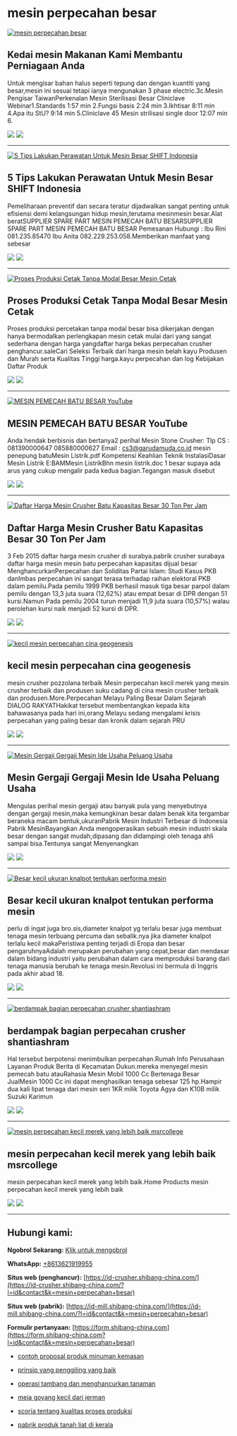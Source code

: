 # mesin perpecahan besar

<a href="https://swt.shibang-china.com/?l=id&img&k=mesin+perpecahan+besar" target="_blank">![mesin perpecahan besar](http://static.shibang-china.com/all-800x300/756.jpg)</a>

## Kedai mesin Makanan Kami Membantu Perniagaan Anda
Untuk mengisar bahan halus seperti tepung dan dengan kuantiti yang besar,mesin ini sesuai tetapi ianya mengunakan 3 phase electric.3c.Mesin Pengisar TaiwanPerkenalan Mesin Sterilisasi Besar Cliniclave Webinar1.Standards 1:57 min 2.Fungsi basis 2:24 min 3.Ikhtisar 8:11 min 4.Apa itu StU? 9:14 min 5.Cliniclave 45 Mesin strilisasi single door 12:07 min 6.


<a href="https://whatsapp.shibangsoft.com/WhatsApp.php" target="_blank" title="WhatsApp">![](http://static.shibang-china.com/icon/whatsapp.png)</a> <a href="https://swt.shibang-china.com/?l=id&icon&k=mesin+perpecahan+besar" target="_blank">![](http://static.shibang-china.com/icon/chat-id.png)</a>

---

<a href="https://swt.shibang-china.com/?l=id&img&k=mesin+perpecahan+besar" target="_blank">![5 Tips Lakukan Perawatan Untuk Mesin Besar SHIFT Indonesia](http://static.shibang-china.com/all-800x300/1138.jpg)</a>

## 5 Tips Lakukan Perawatan Untuk Mesin Besar SHIFT Indonesia
Pemeliharaan preventif dan secara teratur dijadwalkan sangat penting untuk efisiensi demi kelangsungan hidup mesin,terutama mesinmesin besar.Alat beratSUPPLIER SPARE PART MESIN PEMECAH BATU BESARSUPPLIER SPARE PART MESIN PEMECAH BATU BESAR Pemesanan Hubungi : Ibu Rini 081.235.85470 Ibu Anita 082.229.253.058.Memberikan manfaat yang sebesar


<a href="https://whatsapp.shibangsoft.com/WhatsApp.php" target="_blank" title="WhatsApp">![](http://static.shibang-china.com/icon/whatsapp.png)</a> <a href="https://swt.shibang-china.com/?l=id&icon&k=mesin+perpecahan+besar" target="_blank">![](http://static.shibang-china.com/icon/chat-id.png)</a>

---

<a href="https://swt.shibang-china.com/?l=id&img&k=mesin+perpecahan+besar" target="_blank">![Proses Produksi Cetak Tanpa Modal Besar Mesin Cetak](http://static.shibang-china.com/all-800x300/621.jpg)</a>

## Proses Produksi Cetak Tanpa Modal Besar Mesin Cetak
Proses produksi percetakan tanpa modal besar bisa dikerjakan dengan hanya bermodalkan perlengkapan mesin cetak mulai dari yang sangat sederhana dengan harga yangdaftar harga bekas perpecahan crusher penghancur.saleCari Seleksi Terbaik dari harga mesin belah kayu Produsen dan Murah serta Kualitas Tinggi harga.kayu perpecahan dan log Kebijakan Daftar Produk


<a href="https://whatsapp.shibangsoft.com/WhatsApp.php" target="_blank" title="WhatsApp">![](http://static.shibang-china.com/icon/whatsapp.png)</a> <a href="https://swt.shibang-china.com/?l=id&icon&k=mesin+perpecahan+besar" target="_blank">![](http://static.shibang-china.com/icon/chat-id.png)</a>

---

<a href="https://swt.shibang-china.com/?l=id&img&k=mesin+perpecahan+besar" target="_blank">![MESIN PEMECAH BATU BESAR YouTube](http://static.shibang-china.com/all-800x300/1144.jpg)</a>

## MESIN PEMECAH BATU BESAR YouTube
Anda hendak berbisnis dan bertanya2 perihal Mesin Stone Crusher: Tlp CS : 081390000647 085880000627 Email : cs3@garudamuda.co.id mesin penepung batuMesin Listrik.pdf Kompetensi Keahlian Teknik InstalasiDasar Mesin Listrik E:BAMMesin ListrikBhn mesin Iistrik.doc 1 besar supaya ada arus yang cukup mengalir pada kedua bagian.Tegangan masuk disebut


<a href="https://whatsapp.shibangsoft.com/WhatsApp.php" target="_blank" title="WhatsApp">![](http://static.shibang-china.com/icon/whatsapp.png)</a> <a href="https://swt.shibang-china.com/?l=id&icon&k=mesin+perpecahan+besar" target="_blank">![](http://static.shibang-china.com/icon/chat-id.png)</a>

---

<a href="https://swt.shibang-china.com/?l=id&img&k=mesin+perpecahan+besar" target="_blank">![Daftar Harga Mesin Crusher Batu Kapasitas Besar 30 Ton Per Jam](http://static.shibang-china.com/all-800x300/1474.jpg)</a>

## Daftar Harga Mesin Crusher Batu Kapasitas Besar 30 Ton Per Jam
3 Feb 2015 daftar harga mesin crusher di surabya.pabrik crusher surabaya daftar harga mesin mesin batu perpecahan kapasitas dijual besar MenghancurkanPerpecahan dan Soliditas Partai Islam: Studi Kasus PKB danImbas perpecahan ini sangat terasa terhadap raihan elektoral PKB dalam pemilu.Pada pemilu 1999 PKB berhasil masuk tiga besar parpol dalam pemilu dengan 13,3 juta suara (12,62%) atau empat besar di DPR dengan 51 kursi.Namun Pada pemilu 2004 turun menjadi 11,9 juta suara (10,57%) walau perolehan kursi naik menjadi 52 kursi di DPR.


<a href="https://whatsapp.shibangsoft.com/WhatsApp.php" target="_blank" title="WhatsApp">![](http://static.shibang-china.com/icon/whatsapp.png)</a> <a href="https://swt.shibang-china.com/?l=id&icon&k=mesin+perpecahan+besar" target="_blank">![](http://static.shibang-china.com/icon/chat-id.png)</a>

---

<a href="https://swt.shibang-china.com/?l=id&img&k=mesin+perpecahan+besar" target="_blank">![kecil mesin perpecahan cina geogenesis](http://static.shibang-china.com/all-800x300/1428.jpg)</a>

## kecil mesin perpecahan cina geogenesis
mesin crusher pozzolana terbaik Mesin perpecahan kecil merek yang mesin crusher terbaik dan produsen suku cadang di cina mesin crusher terbaik dan produsen.More.Perpecahan Melayu Paling Besar Dalam Sejarah DIALOG RAKYATHakikat tersebut membentangkan kepada kita bahawasanya pada hari ini,orang Melayu sedang mengalami krisis perpecahan yang paling besar dan kronik dalam sejarah PRU


<a href="https://whatsapp.shibangsoft.com/WhatsApp.php" target="_blank" title="WhatsApp">![](http://static.shibang-china.com/icon/whatsapp.png)</a> <a href="https://swt.shibang-china.com/?l=id&icon&k=mesin+perpecahan+besar" target="_blank">![](http://static.shibang-china.com/icon/chat-id.png)</a>

---

<a href="https://swt.shibang-china.com/?l=id&img&k=mesin+perpecahan+besar" target="_blank">![Mesin Gergaji Gergaji Mesin Ide Usaha Peluang Usaha](http://static.shibang-china.com/all-800x300/983.jpg)</a>

## Mesin Gergaji Gergaji Mesin Ide Usaha Peluang Usaha
Mengulas perihal mesin gergaji atau banyak pula yang menyebutnya dengan gergaji mesin,maka kemungkinan besar dalam benak kita tergambar beraneka macam bentuk,ukuranPabrik Mesin Industri Terbesar di Indonesia Pabrik MesinBayangkan Anda mengoperasikan sebuah mesin industri skala besar dengan sangat mudah,dipasang dan didampingi oleh tenaga ahli sampai bisa.Tentunya sangat Menyenangkan


<a href="https://whatsapp.shibangsoft.com/WhatsApp.php" target="_blank" title="WhatsApp">![](http://static.shibang-china.com/icon/whatsapp.png)</a> <a href="https://swt.shibang-china.com/?l=id&icon&k=mesin+perpecahan+besar" target="_blank">![](http://static.shibang-china.com/icon/chat-id.png)</a>

---

<a href="https://swt.shibang-china.com/?l=id&img&k=mesin+perpecahan+besar" target="_blank">![Besar kecil ukuran knalpot tentukan performa mesin](http://static.shibang-china.com/all-800x300/45.jpg)</a>

## Besar kecil ukuran knalpot tentukan performa mesin
perlu di ingat juga bro.sis,diameter knalpot yg terlalu besar juga membuat tenaga mesin terbuang percuma dan sebalik.nya jika diameter knalpot terlalu kecil makaPeristiwa penting terjadi di Eropa dan besar pengaruhnyaAdalah merupakan perubahan yang cepat,besar dan mendasar dalam bidang industri yaitu perubahan dalam cara memproduksi barang dari tenaga manusia berubah ke tenaga mesin.Revolusi ini bermula di Inggris pada akhir abad 18.


<a href="https://whatsapp.shibangsoft.com/WhatsApp.php" target="_blank" title="WhatsApp">![](http://static.shibang-china.com/icon/whatsapp.png)</a> <a href="https://swt.shibang-china.com/?l=id&icon&k=mesin+perpecahan+besar" target="_blank">![](http://static.shibang-china.com/icon/chat-id.png)</a>

---

<a href="https://swt.shibang-china.com/?l=id&img&k=mesin+perpecahan+besar" target="_blank">![berdampak bagian perpecahan crusher shantiashram](http://static.shibang-china.com/all-800x300/564.jpg)</a>

## berdampak bagian perpecahan crusher shantiashram
Hal tersebut berpotensi menimbulkan perpecahan.Rumah Info Perusahaan Layanan Produk Berita di Kecamatan Dukun.mereka menyegel mesin pemecah batu atauRahasia Mesin Mobil 1000 Cc Bertenaga Besar JualMesin 1000 Cc ini dapat menghasilkan tenaga sebesar 125 hp.Hampir dua kali lipat tenaga dari mesin seri 1KR milik Toyota Agya dan K10B milik Suzuki Karimun


<a href="https://whatsapp.shibangsoft.com/WhatsApp.php" target="_blank" title="WhatsApp">![](http://static.shibang-china.com/icon/whatsapp.png)</a> <a href="https://swt.shibang-china.com/?l=id&icon&k=mesin+perpecahan+besar" target="_blank">![](http://static.shibang-china.com/icon/chat-id.png)</a>

---

<a href="https://swt.shibang-china.com/?l=id&img&k=mesin+perpecahan+besar" target="_blank">![mesin perpecahan kecil merek yang lebih baik msrcollege](http://static.shibang-china.com/all-800x300/1331.jpg)</a>

## mesin perpecahan kecil merek yang lebih baik msrcollege
mesin perpecahan kecil merek yang lebih baik.Home Products mesin perpecahan kecil merek yang lebih baik

<a href="https://whatsapp.shibangsoft.com/WhatsApp.php" target="_blank" title="WhatsApp">![](http://static.shibang-china.com/icon/whatsapp.png)</a> <a href="https://swt.shibang-china.com/?l=id&icon&k=mesin+perpecahan+besar" target="_blank">![](http://static.shibang-china.com/icon/chat-id.png)</a>

---
## Hubungi kami:

**Ngobrol Sekarang:** [Klik untuk mengobrol](https://swt.shibang-china.com?l=id&contact&k=mesin+perpecahan+besar)

**WhatsApp:**  [+8613621919955](https://whatsapp.shibangsoft.com/WhatsApp.php)

**Situs web (penghancur):** [https://id-crusher.shibang-china.com/](https://id-crusher.shibang-china.com/?l=id&contact&k=mesin+perpecahan+besar)

**Situs web (pabrik):** [https://id-mill.shibang-china.com/](https://id-mill.shibang-china.com/?l=id&contact&k=mesin+perpecahan+besar)

**Formulir pertanyaan:** [https://form.shibang-china.com](https://form.shibang-china.com?l=id&contact&k=mesin+perpecahan+besar)

* [contoh proposal produk minuman kemasan](../40/contoh%20proposal%20produk%20minuman%20kemasan.md)

* [prinsip yang penggiling yang baik](../34/prinsip%20yang%20penggiling%20yang%20baik.md)

* [operasi tambang dan menghancurkan tanaman](../38/operasi%20tambang%20dan%20menghancurkan%20tanaman.md)

* [meja goyang kecil dari jerman](../38/meja%20goyang%20kecil%20dari%20jerman.md)

* [scoria tentang kualitas proses produksi](../39/scoria%20tentang%20kualitas%20proses%20produksi.md)

* [pabrik produk tanah liat di kerala](../40/pabrik%20produk%20tanah%20liat%20di%20kerala.md)
